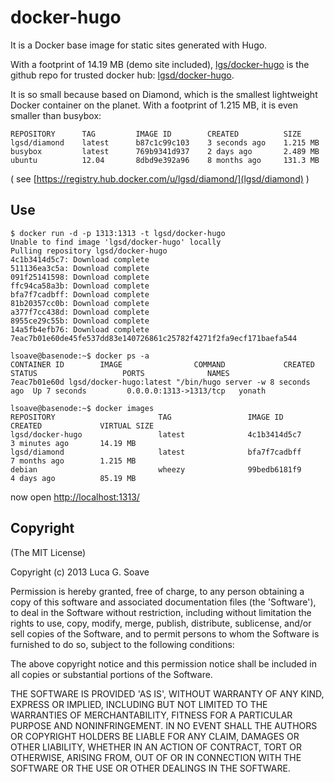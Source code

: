 docker-hugo
===========

It is a Docker base image for static sites generated with Hugo. 

With a footprint of 14.19 MB (demo site included), [lgs/docker-hugo](https://github.com/lgs/docker-hugo) is the github repo for trusted docker hub: [lgsd/docker-hugo](https://registry.hub.docker.com/u/lgsd/docker-hugo/). 

It is so small because based on Diamond, which is the smallest lightweight Docker container on the planet. With a footprint of 1.215 MB, it is even smaller than busybox:

	REPOSITORY      TAG         IMAGE ID        CREATED          SIZE
	lgsd/diamond    latest      b87c1c99c103    3 seconds ago    1.215 MB 
	busybox         latest      769b9341d937    2 days ago       2.489 MB
	ubuntu          12.04       8dbd9e392a96    8 months ago     131.3 MB


( see [https://registry.hub.docker.com/u/lgsd/diamond/](lgsd/diamond) )

## Use

    $ docker run -d -p 1313:1313 -t lgsd/docker-hugo
    Unable to find image 'lgsd/docker-hugo' locally
    Pulling repository lgsd/docker-hugo
    4c1b3414d5c7: Download complete 
    511136ea3c5a: Download complete 
    091f25141598: Download complete 
    ffc94ca58a3b: Download complete 
    bfa7f7cadbff: Download complete 
    81b20357cc0b: Download complete 
    a377f7cc438d: Download complete 
    8955ce29c55b: Download complete 
    14a5fb4efb76: Download complete 
    7eac7b01e60de45fe537dd83e140726861c25782f4271f2fa9ecf171baefa544

    lsoave@basenode:~$ docker ps -a
    CONTAINER ID        IMAGE                COMMAND             CREATED       STATUS                   PORTS              NAMES
    7eac7b01e60d lgsd/docker-hugo:latest "/bin/hugo server -w 8 seconds ago  Up 7 seconds         0.0.0.0:1313->1313/tcp   yonath   

    lsoave@basenode:~$ docker images
    REPOSITORY                       TAG                 IMAGE ID            CREATED             VIRTUAL SIZE
    lgsd/docker-hugo                 latest              4c1b3414d5c7        3 minutes ago       14.19 MB
    lgsd/diamond                     latest              bfa7f7cadbff        7 months ago        1.215 MB
    debian                           wheezy              99bedb6181f9        4 days ago          85.19 MB

now open [http://localhost:1313/](http://localhost:1313/)

## Copyright

(The MIT License)

Copyright (c) 2013 Luca G. Soave

Permission is hereby granted, free of charge, to any person obtaining a copy
of this software and associated documentation files (the 'Software'), to deal
in the Software without restriction, including without limitation the rights
to use, copy, modify, merge, publish, distribute, sublicense, and/or sell
copies of the Software, and to permit persons to whom the Software is
furnished to do so, subject to the following conditions:

The above copyright notice and this permission notice shall be included in all
copies or substantial portions of the Software.

THE SOFTWARE IS PROVIDED 'AS IS', WITHOUT WARRANTY OF ANY KIND, EXPRESS OR
IMPLIED, INCLUDING BUT NOT LIMITED TO THE WARRANTIES OF MERCHANTABILITY,
FITNESS FOR A PARTICULAR PURPOSE AND NONINFRINGEMENT. IN NO EVENT SHALL THE
AUTHORS OR COPYRIGHT HOLDERS BE LIABLE FOR ANY CLAIM, DAMAGES OR OTHER
LIABILITY, WHETHER IN AN ACTION OF CONTRACT, TORT OR OTHERWISE, ARISING FROM,
OUT OF OR IN CONNECTION WITH THE SOFTWARE OR THE USE OR OTHER DEALINGS IN THE
SOFTWARE.

